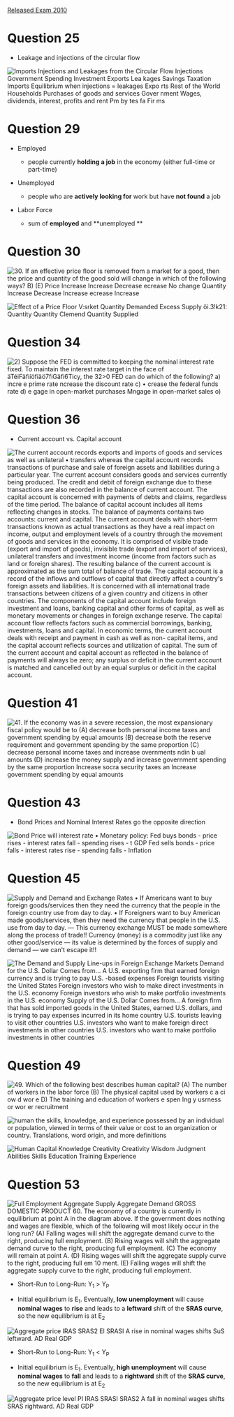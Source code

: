 <a href="./exams/Released Exam 2010.pdf"  target="_blank" >Released Exam 2010</a>

# Question 25

  -   Leakage and injections of the circular flow

  ![Imports Injections and Leakages from the Circular Flow Injections
  Government Spending Investment Exports Lea kages Savings Taxation
  Imports Equilibrium when injections = leakages Expo rts Rest of the
  World Households Purchases of goods and services Gover nment Wages,
  dividends, interest, profits and rent Pm by tes fa Fir ms
  ](./media/image212.png)

# Question 29

  -   Employed
    
      -   people currently **holding a job** in the economy (either
          full-time or part-time)

  -   Unemployed
    
      -   people who are **actively looking for** work but have **not
          found** a job

  -   Labor Force
    
      -   sum of **employed** and **unemployed **

# Question 30

  ![30. If an effective price floor is removed from a market for a good,
  then the price and quantity of the good sold will change in which of
  the following ways? B) (E) Price Increase Increase Decrease ecrease No
  change Quantity Increase Decrease Increase ecrease Increase
  ](./media/image213.png)
  
  ![Effect of a Price Floor V:srket Quantity Demanded Excess Supply
  öi.3\!k21: Quantity Quantity Clemend Quantity Supplied
  ](./media/image214.png)

# Question 34

  ![2) Suppose the FED is committed to keeping the nominal interest rate
  fixed. To maintain the interest rate target in the face of
  äTéiFäfiiöfiäö7fiGäfi6Ticy, the 32\>0 FED can do which of the
  following? a) incre e prime rate ncrease the discount rate c) • crease
  the federal funds rate d) e gage in open-market purchases Mngage in
  open-market sales o) ](./media/image215.png)

# Question 36

  -   Current account vs. Capital account

  ![The current account records exports and imports of goods and
  services as well as unilateral • transfers whereas the capital account
  records transactions of purchase and sale of foreign assets and
  liabilities during a particular year. The current account considers
  goods and services currently being produced. The credit and debit of
  foreign exchange due to these transactions are also recorded in the
  balance of current account. The capital account is concerned with
  payments of debts and claims, regardless of the time period. The
  balance of capital account includes all items reflecting changes in
  stocks. The balance of payments contains two accounts: current and
  capital. The current account deals with short-term transactions known
  as actual transactions as they have a real impact on income, output
  and employment levels of a country through the movement of goods and
  services in the economy. It is comprised of visible trade (export and
  import of goods), invisible trade (export and import of services),
  unilateral transfers and investment income (income from factors such
  as land or foreign shares). The resulting balance of the current
  account is approximated as the sum total of balance of trade. The
  capital account is a record of the inflows and outflows of capital
  that directly affect a country's foreign assets and liabilities. It is
  concerned with all international trade transactions between citizens
  of a given country and citizens in other countries. The components of
  the capital account include foreign investment and loans, banking
  capital and other forms of capital, as well as monetary movements or
  changes in foreign exchange reserve. The capital account flow reflects
  factors such as commercial borrowings, banking, investments, loans and
  capital. In economic terms, the current account deals with receipt and
  payment in cash as well as non- capital items, and the capital account
  reflects sources and utilization of capital. The sum of the current
  account and capital account as reflected in the balance of payments
  will always be zero; any surplus or deficit in the current account is
  matched and cancelled out by an equal surplus or deficit in the
  capital account. ](./media/image216.png)

# Question 41

  ![41. If the economy was in a severe recession, the most expansionary
  fiscal policy would be to (A) decrease both personal income taxes and
  government spending by equal amounts (B) decrease both the reserve
  requirement and government spending by the same proportion (C)
  decrease personal income taxes and increase overnments ndin b ual
  amounts (D) increase the money supply and increase government spending
  by the same proportion Increase socra security taxes an Increase
  government spending by equal amounts ](./media/image217.png)

# Question 43

  -   Bond Prices and Nominal Interest Rates go the opposite direction

  ![Bond Price will interest rate • Monetary policy: Fed buys bonds -
  price rises - interest rates fall - spending rises - t GDP Fed sells
  bonds - price falls - interest rates rise - spending falls - Inflation
  ](./media/image218.png)

# Question 45

  ![Supply and Demand and Exchange Rates • If Americans want to buy
  foreign goods/services then they need the currency that the people in
  the foreign country use from day to day. • If Foreigners want to buy
  American made goods/services, then they need the currency that people
  in the U.S. use from day to day. — This currency exchange MUST be made
  somewhere along the process of trade\!\! Currency (money) is a
  commodity just like any other good/service — its value is determined
  by the forces of supply and demand — we can't escape it\!\!
  ](./media/image219.png)
  
  ![The Demand and Supply Line-ups in Foreign Exchange Markets Demand
  for the U.S. Dollar Comes from... A U.S. exporting firm that earned
  foreign currency and is trying to pay U.S. -based expenses Foreign
  tourists visiting the United States Foreign investors who wish to make
  direct investments in the U.S. economy Foreign investors who wish to
  make portfolio investments in the U.S. economy Supply of the U.S.
  Dollar Comes from... A foreign firm that has sold imported goods in
  the United States, earned U.S. dollars, and is trying to pay expenses
  incurred in its home country U.S. tourists leaving to visit other
  countries U.S. investors who want to make foreign direct investments
  in other countries U.S. investors who want to make portfolio
  investments in other countries ](./media/image193.png)

# Question 49

  ![49. Which of the following best describes human capital? (A) The
  number of workers in the labor force (B) The physical capital used by
  workers c a ci ow d wor e D) The training and education of workers e
  spen Ing y usrness or wor er recruitment ](./media/image220.png)
  
  ![human the skills, knowledge, and experience possessed by an
  individual or population, viewed in terms of their value or cost to an
  organization or country. Translations, word origin, and more
  definitions ](./media/image221.png)
  
  ![Human Capital Knowledge Creativity Creativity Wisdom Judgment
  Abilities Skills Education Training Experience ](./media/image222.png)

# Question 53

  ![Full Employment Aggregate Supply Aggregate Demand GROSS DOMESTIC
  PRODUCT 60. The economy of a country is currently in equilibrium at
  point A in the diagram above. If the government does nothing and wages
  are flexible, which of the following will most likely occur in the
  long run? (A) Falling wages will shift the aggregate demand curve to
  the right, producing full employment. (B) Rising wages will shift the
  aggregate demand curve to the right, producing full employment. (C)
  The economy will remain at point A. (D) Rising wages will shift the
  aggregate supply curve to the right, producing full em 10 ment. (E)
  Falling wages will shift the aggregate supply curve to the right,
  producing full employment. ](./media/image223.png)

  -   Short-Run to Long-Run: Y<sub>1</sub> \> Y<sub>P</sub>

  -   Initial equilibrium is E<sub>1</sub>. Eventually, **low
      unemployment** will cause **nominal wages** to **rise** and leads
      to a **leftward** shift of the **SRAS curve**, so the new
      equilibrium is at E<sub>2</sub>

  ![Aggregate price IRAS SRAS2 El SRASI A rise in nominal wages shifts
  SuS leftward. AD Real GDP ](./media/image105.png)

  -   Short-Run to Long-Run: Y<sub>1</sub> < Y<sub>P</sub>

  -   Initial equilibrium is E<sub>1</sub>. Eventually, **high
      unemployment** will cause **nominal wages** to **fall** and leads
      to a **rightward** shift of the **SRAS curve**, so the new
      equilibrium is at E<sub>2</sub>

  ![Aggregate price level PI IRAS SRASI SRAS2 A fall in nominal wages
  shifts SRAS rightward. AD Real GDP ](./media/image107.png)